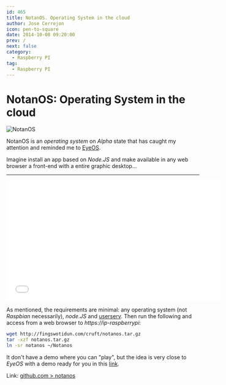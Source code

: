 ```yaml
---
id: 465
title: NotanOS. Operating System in the cloud
author: Jose Cerrejon
icon: pen-to-square
date: 2014-10-08 09:20:00
prev: /
next: false
category:
  - Raspberry PI
tag:
  - Raspberry PI
---
```


# NotanOS: Operating System in the cloud

![NotanOS](/images/2014/10/notanos.png)

NotanOS is an *operating system* on *Alpha* state that has caught my attention and reminded me to [EyeOS](http://www.eyeos.com).

Imagine install an app based on *Node.JS* and make available in any web browser a front-end with a entire graphic desktop...

- - -
<iframe width="560" height="315" src="//www.youtube.com/embed/7namj7iy16Y" frameborder="0" allowfullscreen></iframe>

As mentioned, the requirements are minimal: any operating system (not *Raspbian* necessarily), *node.JS* and [userserv](https://github.com/Lerc/userserv). Then run the following and access from a web browser to *https://ip-raspberrypi*:

```bash
wget http://fingswotidun.com/cruft/notanos.tar.gz
tar -xzf notanos.tar.gz
ln -sr notanos ~/Notanos
```

It don't have a demo where you can "play", but the idea is very close to *EyeOS* with a demo ready for you in this [link](https://www.softaculous.com/demos/eyeOS).

Link: [github.com > notanos](https://github.com/Lerc/notanos)